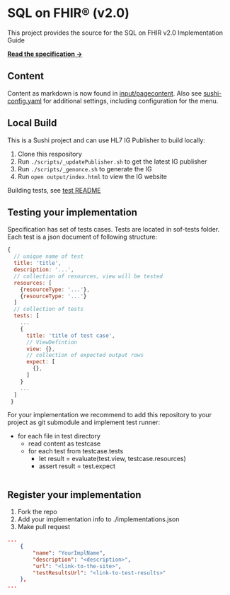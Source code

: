 # SQL on FHIR® (v2.0)

This project provides the source for the SQL on FHIR v2.0 Implementation Guide

[**Read the specification &rarr;**](https://build.fhir.org/ig/FHIR/sql-on-fhir-v2/)

## Content

Content as markdown is now found in [input/pagecontent](input/pagecontent).
Also see [sushi-config.yaml](sushi-config.yaml) for additional settings,
including configuration for the menu.

## Local Build

This is a Sushi project and can use HL7 IG Publisher to build locally:

1. Clone this respository
2. Run `./scripts/_updatePublisher.sh` to get the latest IG publisher
3. Run `./scripts/_genonce.sh` to generate the IG
4. Run `open output/index.html` to view the IG website

Building tests, see [test README](tests/README.md)

## Testing your implementation

Specification has set of tests cases.
Tests are located in sof-tests folder.
Each test is a json document of following structure:

```js
{
  // unique name of test
  title: 'title',
  description: '...',
  // collection of resources, view will be tested
  resources: [
    {resourceType: '...'},
    {resourceType: '...'}
  ]
  // collection of tests
  tests: [
    ...
    {
      title: 'title of test case',
      // ViewDefintion
      view: {},
      // collection of expected output rows
      expect: [
        {},
      ]
    }
    ...
  ]
 }
```

For your implementation we recommend to add this repository
to your project as git submodule and implement test runner:

-   for each file in test directory
    -   read content as testcase
    -   for each test from testcase.tests
        -   let result = evaluate(test.view, testcase.resources)
        -   assert result = test.expect

```js

```

## Register your implementation

1. Fork the repo
2. Add your implementation info to ./implementations.json
3. Make pull request

```json
...
    {
        "name": "YourImplName",
        "description": "<description>",
        "url": "<link-to-the-site>",
        "testResultsUrl": "<link-to-test-results>"
    },
...
```
